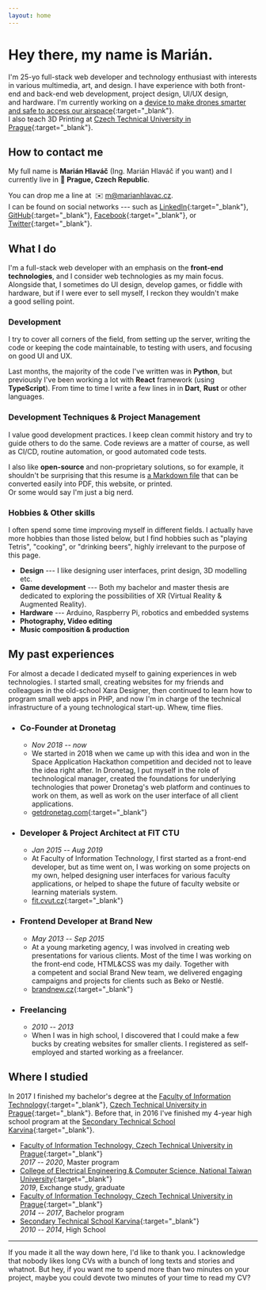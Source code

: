 ```yaml
---
layout: home
---
```


# Hey there, my&nbsp;name&nbsp;is&nbsp;Marián.

I'm 25-yo full-stack web developer and technology enthusiast with interests
in&nbsp;various multimedia, art, and&nbsp;design.
I have experience with both front-end and&nbsp;back-end web development, 
project design, UI/UX design, and&nbsp;hardware.
I'm currently working on a&nbsp;[device to make drones smarter and safe to access our airspace](
https://getdronetag.com){:target="_blank"}.  
I also teach 3D Printing
at&nbsp;[Czech Technical University in Prague](http://fit.cvut.cz){:target="_blank"}.


## How to contact me

My full name is **Marián Hlaváč** (Ing. Marián Hlaváč if you want)
and I currently live in&nbsp;📍 **Prague,&nbsp;Czech Republic**.

You can drop me a&nbsp;line at&nbsp;&nbsp;✉️&nbsp;[m@marianhlavac.cz](mailto:m@marianhlavac.cz).  
I can be found on social networks --- such as
[LinkedIn](http://linkedin.com/in/marian-hlavac){:target="_blank"}, 
[GitHub](http://github.com/mmajko){:target="_blank"}, 
[Facebook](http://fb.com/marian.hlavac){:target="_blank"}, 
or [Twitter](http://twitter.com/mmajko){:target="_blank"}.


## What I do

I'm a&nbsp;full-stack web developer with an emphasis on the 
**front-end technologies**, and I consider web technologies as my main focus.
Alongside that, I sometimes do UI design, develop games, or fiddle with
hardware, but if I were ever to sell myself, I reckon they wouldn't make 
a&nbsp;good selling point.

### Development
I try to cover all corners of the field, from setting up the server, 
writing the code or keeping the code maintainable, to
testing with users, and focusing on good UI and UX.

Last months, the majority of the code I've written was in **Python**,
but previously I've been working a lot with **React** framework (using 
**TypeScript**). From time to time I write a few lines in
in **Dart**, **Rust** or other languages.

### Development Techniques & Project Management
I value good development practices. I keep clean commit history and try to guide
others to do the same. Code reviews are a matter of course, as well as CI/CD,
routine automation, or good automated code tests.

I also like **open-source** and non-proprietary solutions, 
so for example, it shouldn't be surprising that this resume is 
[a&nbsp;Markdown file](https://github.com/mmajko/marianhlavac-cz/blob/master/index.md)
that can be converted easily into PDF, this website, or printed.  
Or some would say I'm just a&nbsp;big nerd.

### Hobbies & Other skills
I often spend some time improving myself in different fields. I actually 
have more hobbies than those listed below, but I find hobbies such as 
"playing Tetris", "cooking", or "drinking beers", highly irrelevant to the 
purpose of this page.

- **Design** --- I like designing user interfaces, print design, 
  3D modelling etc.
- **Game development** --- Both my bachelor and master thesis are dedicated to 
  exploring the possibilities of XR (Virtual Reality & Augmented Reality).
- **Hardware** --- Arduino, Raspberry Pi, robotics and embedded systems
- **Photography, Video editing**
- **Music composition & production**


## My past experiences

For almost a&nbsp;decade I dedicated myself to gaining experiences in web
technologies. I started small, creating websites for my friends and colleagues
in the old-school Xara Designer, then continued to learn how to program
small web apps in PHP, and now I'm in charge of the technical infrastructure of
a&nbsp;young technological start-up. Whew, time flies.

- ### Co-Founder at **Dronetag**
  - *Nov 2018 -- now*
  - We started in 2018 when we came up with this idea and won
    in the Space Application Hackathon competition and decided not to leave
    the idea right after. In Dronetag, I put myself in the role of
    technological manager, created the foundations for underlying technologies
    that power Dronetag's web platform and continues to work on them, as well
    as work on the user interface of all client applications.
  - [getdronetag.com](https://getdronetag.com){:target="_blank"}

- ### Developer & Project Architect at **FIT CTU**
  - *Jan 2015 -- Aug 2019*
  - At Faculty of Information Technology, I first started as a&nbsp;front-end 
    developer, but as time went on, I was working on some projects on my own, 
    helped designing user interfaces for various faculty applications, or helped
    to shape the future of faculty website or learning materials system.
  - [fit.cvut.cz](http://fit.cvut.cz){:target="_blank"}

- ### Frontend Developer at **Brand New**
  - *May 2013 -- Sep 2015*
  - At a young marketing agency, I was involved in creating web presentations
    for various clients. Most of the time I was working on the front-end code,
    HTML&CSS was my daily. Together with a&nbsp;competent and social 
    Brand New team, we delivered engaging campaigns and projects for clients
    such as Beko or Nestlé.
  - [brandnew.cz](http://brandnew.cz){:target="_blank"}

- ### Freelancing
  - *2010 -- 2013*
  - When I was in high school, I discovered that I could make a&nbsp;few
    bucks by creating websites for smaller clients. I registered as 
    self-employed and started working as a freelancer.

## Where I studied

In 2017 I finished my bachelor's degree at the
[Faculty of Information Technology](http://fit.cvut.cz){:target="_blank"}, 
[Czech Technical University in Prague](http://cvut.cz){:target="_blank"}. 
Before that, in 2016 I've finished my 4-year high school program at the
[Secondary Technical School Karvina](http://www.spskarvina.cz/www/){:target="_blank"}. 

- [Faculty of Information Technology, Czech Technical University in Prague](http://fit.cvut.cz){:target="_blank"}  
  *2017 -- 2020*,  Master program
- [College of Electrical Engineering & Computer Science, National Taiwan University](http://eecs.ntu.edu.tw){:target="_blank"}  
  *2019*, Exchange study, graduate
- [Faculty of Information Technology, Czech Technical University in Prague](http://fit.cvut.cz){:target="_blank"}  
  *2014 -- 2017*, Bachelor program
- [Secondary Technical School Karvina](http://www.spskarvina.cz/www/){:target="_blank"}  
  *2010 -- 2014*, High School

----  

<footer>
If you made it all the way down here, I'd like to thank you. I acknowledge that
nobody likes long CVs with a&nbsp;bunch of long texts and stories and whatnot. 
But hey, if you want me to spend more than two minutes on your project, maybe
you could devote two minutes of your time to read my CV?
</footer>